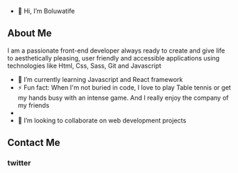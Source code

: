 - 👋 Hi, I’m Boluwatife

## About Me
I am a passionate front-end developer always ready to create and give life to aesthetically pleasing, user friendly and accessible applications using technologies like 
Html, Css, Sass, Git and Javascript
- 🌱 I’m currently learning Javascript and React framework
- ⚡ Fun fact: When I'm not buried in code, I love to play Table tennis or get my hands busy with an intense game. And I really enjoy the company of my friends
- 
- 💞️ I’m looking to collaborate on web development projects

## Contact Me
### twitter

<!---
gLitCH1904/gLitCH1904 is a ✨ special ✨ repository because its `README.md` (this file) appears on your GitHub profile.
You can click the Preview link to take a look at your changes.
--->
